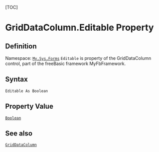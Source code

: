 [TOC]
# GridDataColumn.Editable Property

## Definition
Namespace: [`My.Sys.Forms`](My.Sys.Forms.md)
`Editable` is property of the GridDataColumn control, part of the freeBasic framework MyFbFramework.
## Syntax
```freeBasic
Editable As Boolean
```
## Property Value
[`Boolean`]("https://www.freebasic.net/wiki/KeyPgBoolean")
## See also
[`GridDataColumn`](GridDataColumn.md)
